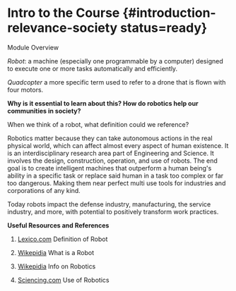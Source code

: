 # Intro to the Course {#introduction-relevance-society status=ready}

Module Overview

_Robot_: a machine (especially one programmable by a computer) designed to execute one or more tasks automatically and efficiently.

<!-- stnote:  My definition for a robot is a system with 1) a sensor 2) an actuator and 3) a compute element that uses information from the sensor to move the actuator.  By this definition a microwave is a robot. -->

_Quadcopter_ a more specific term used to refer to a drone that is flown with four motors.

**Why is it essential to learn about this? How do robotics help our communities in society?**

When we think of a robot, what definition could we reference? 

Robotics matter because they can take autonomous actions in the real physical world, which can affect almost every aspect of human existence. It is an interdisciplinary research area part of Engineering and Science. It involves the design, construction, operation, and use of robots. The end goal is to create intelligent machines that outperform a human being's ability in a specific task or replace said human in a task too complex or far too dangerous. Making them near perfect multi use tools for industries and corporations of any kind. 

Today robots impact the defense industry, manufacturing,  the service industry, and more, with potential to positively transform work practices. 

**Useful Resources and References**

1. [Lexico.com](https://www.lexico.com/en/definition/robot) Definition of Robot

2. [Wikepidia](https://en.wikipedia.org/wiki/Robot) What is a Robot

3. [Wikepidia](https://en.wikipedia.org/wiki/Robotics) Info on Robotics

4. [Sciencing.com](https://sciencing.com/robots-used-in-everyday-life-12084150.html) Use of Robotics